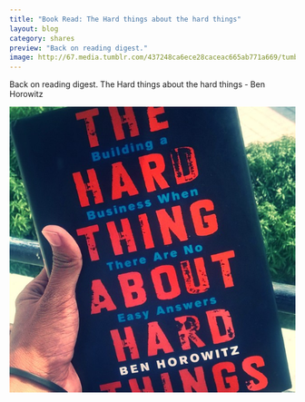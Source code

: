 ```yaml
---
title: "Book Read: The Hard things about the hard things"
layout: blog
category: shares
preview: "Back on reading digest."
image: http://67.media.tumblr.com/437248ca6ece28caceac665ab771a669/tumblr_njcdwyIacf1ttna56o1_1280.jpg
---
```


Back on reading digest.
The Hard things about the hard things - Ben Horowitz

![](/assets/images/shares/books/tumblr_njcdwyIacf1ttna56o1_1280.jpg)

